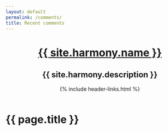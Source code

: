 ```yaml
---
layout: default
permalink: /comments/
title: Recent comments
---
```

<header class="main-header">
            <div class="wc-container">
                <h1><a href="{{ site.baseurl }}/">{{ site.harmony.name }}</a></h1>
                <h2>{{ site.harmony.description }}</h2>
                {% include header-links.html %}                
            </div>
        </header>           
<div class="page-content wc-container">
	<div class="post">
		<h1>{{ page.title }}</h1>
		<div class="post">
<div id="RecentComments" class="dsq-widget">
<script type="text/javascript" src="http://sikujekyll.disqus.com/recent_comments_widget.js?num_items=5&hide_mods=0&hide_avatars=0&avatar_size=32&excerpt_length=50"></script>
</div>
	</div>
	</div>
</div>
                        
                        
